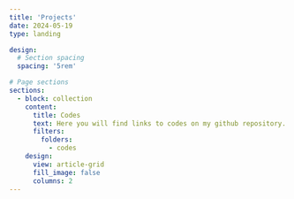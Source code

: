 ```yaml
---
title: 'Projects'
date: 2024-05-19
type: landing

design:
  # Section spacing
  spacing: '5rem'

# Page sections
sections:
  - block: collection
    content:
      title: Codes
      text: Here you will find links to codes on my github repository.
      filters:
        folders:
          - codes
    design:
      view: article-grid
      fill_image: false
      columns: 2
---
```

